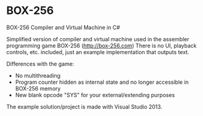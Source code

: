 # BOX-256
BOX-256 Compiler and Virtual Machine in C#

Simplified version of compiler and virtual machine used in the assembler programming game BOX-256 (http://box-256.com)
There is no UI, playback controls, etc. included, just an example implementation that outputs text.

Differences with the game:
- No multithreading
- Program counter hidden as internal state and no longer accessible in BOX-256 memory
- New blank opcode "SYS" for your external/extending purposes

The example solution/project is made with Visual Studio 2013.

